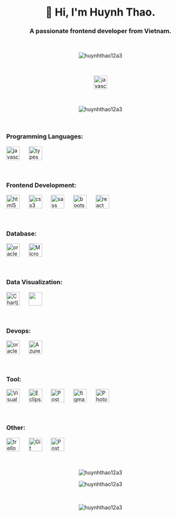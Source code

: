<h1 align="center">👋 Hi, I'm Huynh Thao.</h1>
<h3 align="center">A passionate frontend developer from Vietnam.</h3>
&nbsp;
<p align="center"> <img src="https://komarev.com/ghpvc/?username=huynhthao12a3&label=Profile%20views&color=0e75b6&style=flat" alt="huynhthao12a3" /> </p>
&nbsp;
<p align="center"> <img src="https://img.shields.io/badge/Gmail-huynhthao12a3@gmail.com-F9FAFB?logo=gmail&logoColor=EA4335&color=ff69b4" alt="javascript" height="36"/></p>
&nbsp;
<p align="center"> <span href="#"><img src="https://github-profile-trophy.vercel.app/?username=huynhthao12a3" alt="huynhthao12a3" /></span> </p>

&nbsp;

<h3 align="left">Programming Languages:</h3>
<span > <img src="https://img.shields.io/badge/Javascript-F9FAFB?logo=javascript&logoColor=e3ca05" alt="javascript" height="36"/> </span>
&nbsp;&nbsp;&nbsp;&nbsp; 
<span > <img src="https://img.shields.io/badge/Typescript-F9FAFB?logo=typescript&logoColor=3178C6" alt="typescript" height="36"/> </span>

&nbsp;

<h3 align="left">Frontend Development:</h3>
<span > <img src="https://img.shields.io/badge/HTML5-F9FAFB?logo=html5&logoColor=E34F26" alt="html5" height="36"/> </span>
&nbsp;&nbsp;&nbsp;&nbsp;
<span > <img src="https://img.shields.io/badge/CSS3-F9FAFB?logo=css3&logoColor=1572B6" alt="css3" height="36"/> </span>
&nbsp;&nbsp;&nbsp;&nbsp;
<span > <img src="https://img.shields.io/badge/SASS-F9FAFB?logo=sass&logoColor=CC6699" alt="sass" height="36"/> </span>
&nbsp;&nbsp;&nbsp;&nbsp;
<span > <img src="https://img.shields.io/badge/Bootstrap-F9FAFB?logo=bootstrap&logoColor=7952B3" alt="bootstrap" height="36"/> </span>
&nbsp;&nbsp;&nbsp;&nbsp;
<span > <img src="https://img.shields.io/badge/React-F9FAFB?logo=react&logoColor=61DAFB" alt="react" height="36"/> </span>

&nbsp;

<h3 align="left">Database:</h3>
<span > <img src="https://img.shields.io/badge/Oracle-F9FAFB?logo=oracle&logoColor=F80000" alt="oracle" height="36"/> </span>
&nbsp;&nbsp;&nbsp;&nbsp;
<span > <img src="https://img.shields.io/badge/Microsoft SQL Server-F9FAFB?logo=MicrosoftSQLServer&logoColor=CC2927" alt="Microsoft SQL Server" height="36"/> </span>

&nbsp;

<h3 align="left">Data Visualization:</h3>
<span > <img src="https://img.shields.io/badge/Chartjs-F9FAFB?logo=chart.js&logoColor=FF6384" alt="Chartjs" height="36"/> </span>
&nbsp;&nbsp;&nbsp;&nbsp;
<span > <img src='https://jscharting.com/static/img/logo.svg' height="36"/> </span>

&nbsp;

<h3 align="left">Devops:</h3>
<span > <img src="https://img.shields.io/badge/Jenkins-F9FAFB?logo=jenkins&logoColor=D24939" alt="oracle" height="36"/> </span>
&nbsp;&nbsp;&nbsp;&nbsp;
<span > <img src="https://img.shields.io/badge/Azure DevOps-F9FAFB?logo=AzureDevOps&logoColor=0078D7" alt="AzureDevOps" height="36"/> </span>

&nbsp;

<h3 align="left">Tool:</h3>
<span > <img src="https://img.shields.io/badge/Visual Studio Code-F9FAFB?logo=VisualStudioCode&logoColor=007ACC" alt="Visual Studio Code" height="36"/> </span>
&nbsp;&nbsp;&nbsp;&nbsp;
<span > <img src="https://img.shields.io/badge/Eclipse-F9FAFB?logo=EclipseIDE&logoColor=2C2255" alt="Eclipse" height="36"/> </span>
&nbsp;&nbsp;&nbsp;&nbsp;
<span > <img src="https://img.shields.io/badge/Postman-F9FAFB?logo=postman&logoColor=FF6C37" alt="Postman" height="36"/> </span>
&nbsp;&nbsp;&nbsp;&nbsp;
<span > <img src="https://img.shields.io/badge/Figma-F9FAFB?logo=figma&logoColor=F24E1E" alt="figma" height="36"/> </span>
&nbsp;&nbsp;&nbsp;&nbsp;
<span > <img src="https://img.shields.io/badge/Photoshop-F9FAFB?logo=AdobePhotoshop&logoColor=31A8FF" alt="Photoshop" height="36"/> </span>

&nbsp;

<h3 align="left">Other:</h3>
<span > <img src="https://img.shields.io/badge/Trello-F9FAFB?logo=trello&logoColor=0052CC" alt="trello" height="36"/> </span>
&nbsp;&nbsp;&nbsp;&nbsp;
<span > <img src="https://img.shields.io/badge/Git-F9FAFB?logo=git&logoColor=F05032" alt="Git" height="36"/> </span>
&nbsp;&nbsp;&nbsp;&nbsp;
<span > <img src="https://img.shields.io/badge/Wordpress-F9FAFB?logo=wordpress&logoColor=21759B" alt="Postman" height="36"/> </span>

&nbsp;

<p align="center"><img  src="https://github-readme-stats.vercel.app/api/top-langs?username=huynhthao12a3&show_icons=true&locale=en&layout=compact" alt="huynhthao12a3" /></p>

<p align="center"><img  src="https://github-readme-stats.vercel.app/api?username=huynhthao12a3&show_icons=true&locale=en" alt="huynhthao12a3" /></p>
&nbsp;
<p align="center"><img  src="https://github-readme-streak-stats.herokuapp.com/?user=huynhthao12a3&" alt="huynhthao12a3" /></p>
